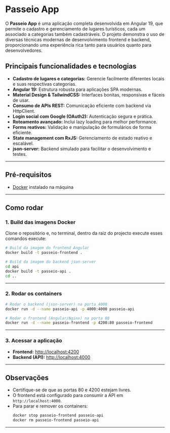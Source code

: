 # Passeio App

O **Passeio App** é uma aplicação completa desenvolvida em Angular 19, que permite o cadastro e gerenciamento de lugares turísticos, cada um associado a categorias também cadastráveis. O projeto demonstra o uso de diversas técnicas modernas de desenvolvimento frontend e backend, proporcionando uma experiência rica tanto para usuários quanto para desenvolvedores.

## Principais funcionalidades e tecnologias

- **Cadastro de lugares e categorias:** Gerencie facilmente diferentes locais e suas respectivas categorias.
- **Angular 19:** Estrutura robusta para aplicações SPA modernas.
- **Material Design & TailwindCSS:** Interfaces bonitas, responsivas e fáceis de usar.
- **Consumo de APIs REST:** Comunicação eficiente com backend via HttpClient.
- **Login social com Google (OAuth2):** Autenticação segura e prática.
- **Roteamento avançado:** Inclui lazy loading para melhor performance.
- **Forms reativos:** Validação e manipulação de formulários de forma eficiente.
- **State management com RxJS:** Gerenciamento de estado reativo e escalável.
- **json-server:** Backend simulado para facilitar o desenvolvimento e testes.

---

## Pré-requisitos

- [Docker](https://www.docker.com/) instalado na máquina

---

## Como rodar

### 1. Build das imagens Docker

Clone o repositório e, no terminal, dentro da raiz do projecto execute esses comandos execute:

```sh
# Build da imagem do frontend Angular
docker build -t passeio-frontend .

# Build da imagem do backend json-server
cd api
docker build -t passeio-api .
cd ..
```

---

### 2. Rodar os containers

```sh
# Rodar o backend (json-server) na porta 4000
docker run -d --name passeio-api -p 4000:4000 passeio-api

# Rodar o frontend (Angular/Nginx) na porta 80
docker run -d --name passeio-frontend -p 4200:80 passeio-frontend
```

---
### 3. Acessar a aplicação
- **Frontend:** <a href="http://localhost:4200" target="_blank">http://localhost:4200</a>
- **Backend (API):** <a href="http://localhost:4000" target="_blank">http://localhost:4000</a>
---

## Observações

- Certifique-se de que as portas 80 e 4200 estejam livres.
- O frontend está configurado para consumir a API em `http://localhost:4000`.
- Para parar e remover os containers:
  ```sh
  docker stop passeio-frontend passeio-api
  docker rm passeio-frontend passeio-api
  ```

---
